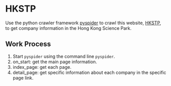 # HKSTP
Use the python crawler framework [pyspider](http://docs.pyspider.org/en/latest/) to crawl this website, [HKSTP](https://www.hkstp.org/en/reach-us/company-directory/), to get company information in the Hong Kong Science Park.
## Work Process
1. Start `pyspider` using the command line `pyspider`.
2. on_start: get the main page information.
3. index_page: get each page.
4. detail_page: get specific information about each company in the specific page link.